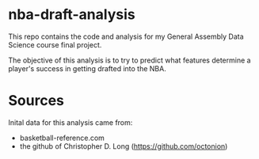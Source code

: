 # nba-draft-analysis
This repo contains the code and analysis for my General Assembly Data Science course final project.

The objective of this analysis is to try to predict what features determine a player's success in getting drafted into the NBA.

# Sources
Inital data for this analysis came from:
- basketball-reference.com 
- the github of Christopher D. Long (https://github.com/octonion)
